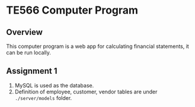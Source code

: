 # TE566 Computer Program
## Overview
This computer program is a web app for calculating financial statements, it can be 
run locally.
## Assignment 1
1. MySQL is used as the database.
2. Definition of employee, customer, vendor tables are under `./server/models` folder.

